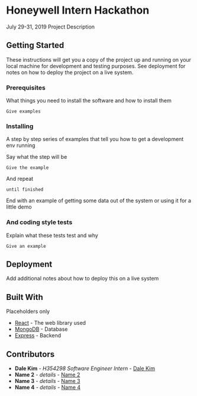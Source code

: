 # Honeywell Intern Hackathon

July 29-31, 2019
Project Description

## Getting Started

These instructions will get you a copy of the project up and running on your local machine for development and testing purposes. See deployment for notes on how to deploy the project on a live system.

### Prerequisites

What things you need to install the software and how to install them

```
Give examples
```

### Installing

A step by step series of examples that tell you how to get a development env running

Say what the step will be

```
Give the example
```

And repeat

```
until finished
```

End with an example of getting some data out of the system or using it for a little demo


### And coding style tests

Explain what these tests test and why

```
Give an example
```

## Deployment

Add additional notes about how to deploy this on a live system

## Built With
Placeholders only
* [React](https://reactjs.org/) - The web library used
* [MongoDB](https://www.mongodb.com/) - Database
* [Express](https://expressjs.com/) - Backend


## Contributors

* **Dale Kim** - *H354298 Software Engineer Intern* - [Dale Kim](https://github.com/dale-kim)
* **Name 2** - *details* - [Name 2](https://github.com/)
* **Name 3** - *details* - [Name 3](https://github.com/)
* **Name 4** - *details* - [Name 4](https://github.com/)


<!-- Template for README.md -->
<!-- https://gist.github.com/PurpleBooth/109311bb0361f32d87a2 -->
